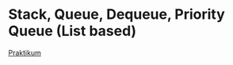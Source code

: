 # Stack, Queue, Dequeue, Priority Queue (List based)

[Praktikum](https://www.hackerrank.com/sdg-m1)
